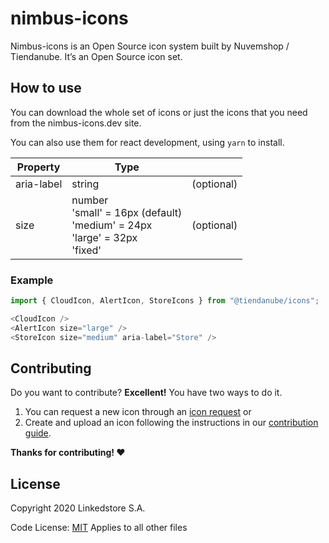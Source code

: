 # nimbus-icons
Nimbus-icons is an Open Source icon system built by Nuvemshop / Tiendanube. It’s an Open Source icon set. 

## How to use
You can download the whole set of icons or just the icons that you need from the nimbus-icons.dev site.

You can also use them for react development, using `yarn` to install.

| Property      | Type          |            |
| ------------- | ------------- | ---------- |
| aria-label | string | (optional) |
| size | number<br/>'small' = 16px (default)<br/>'medium' = 24px<br/>'large' = 32px<br/>'fixed'| (optional) |

### Example
```javascript
import { CloudIcon, AlertIcon, StoreIcons } from "@tiendanube/icons";

<CloudIcon />
<AlertIcon size="large" />
<StoreIcon size="medium" aria-label="Store" />
```

## Contributing
Do you want to contribute? **Excellent!** You have two ways to do it. 
1. You can request a new icon through an [icon request](/TiendaNube/nimbus-icons/issues "Nimbus Icons - Icon request") or 
2. Create and upload an icon following the instructions in our [contribution guide](/TiendaNube/nimbus-icons/.github/CONTRIBUTING "Nimbus Icons - Contributing").

**Thanks for contributing! :heart:**

## License

Copyright 2020 Linkedstore S.A.

Code License: [MIT](/TiendaNube/nimbus-icons/LICENSE) Applies to all other files
